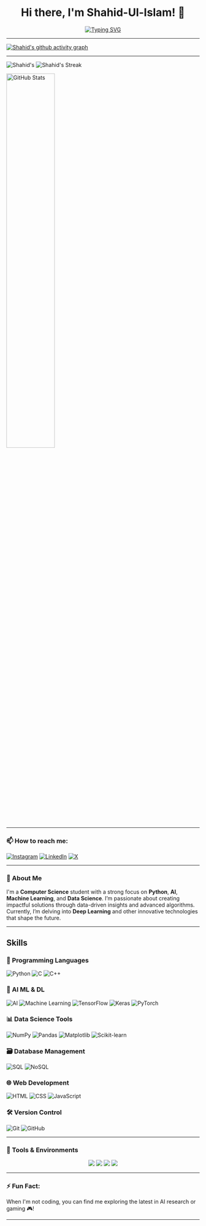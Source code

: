 <h1 align="center">Hi there, I'm Shahid-Ul-Islam! 👋</h1>


<p align="center">
  <a href="https://github.com/Khanz9664"><img src="https://readme-typing-svg.herokuapp.com?size=24&center=true&vCenter=true&width=500&lines=Passionate+CS+Student;AI+and+ML+Enthusiast;Exploring+Data+Science" alt="Typing SVG" /></a>
</p>

---

[![Shahid's github activity graph](https://github-readme-activity-graph.vercel.app/graph?username=Khanz9664&theme=github-compact)](https://github.com/Khanz9664/github-readme-activity-graph)

---

![Shahid's](https://github-readme-stats.vercel.app/api?username=Khanz9664&theme=vue-dark&show_icons=true&hide_border=true&count_private=true)
![Shahid's Streak](https://github-readme-streak-stats.herokuapp.com/?user=Khanz9664&theme=vue-dark&hide_border=true)
<p align="centre">
  <img src="https://github-readme-stats.vercel.app/api/top-langs/?username=Khanz9664&theme=vue-dark&show_icons=true&hide_border=true&layout=compact" width="50%" alt="GitHub Stats" /> 
</p>

---

### 📫 How to reach me:
[![Instagram](https://img.shields.io/badge/Instagram-%23E4405F.svg?logo=Instagram&logoColor=white)](https://instagram.com/shaddy9664) [![LinkedIn](https://img.shields.io/badge/LinkedIn-%230077B5.svg?logo=linkedin&logoColor=white)](https://linkedin.com/in/shahid-ul-islam-13650998) [![X](https://img.shields.io/badge/X-black.svg?logo=X&logoColor=white)](https://x.com/Shaddy9664) 


---


### 🚀 About Me
I'm a **Computer Science** student with a strong focus on **Python**, **AI**, **Machine Learning**, and **Data Science**. I’m passionate about creating impactful solutions through data-driven insights and advanced algorithms. Currently, I’m delving into **Deep Learning** and other innovative technologies that shape the future.

---

## Skills  

### 🚀 Programming Languages  
<p align="left">
  <img src="https://img.shields.io/badge/Python-3776AB?style=for-the-badge&logo=python&logoColor=white" alt="Python" />
  <img src="https://img.shields.io/badge/C-A8B9CC?style=for-the-badge&logo=c&logoColor=white" alt="C" />
  <img src="https://img.shields.io/badge/C++-00599C?style=for-the-badge&logo=cplusplus&logoColor=white" alt="C++" />
</p>  

### 🤖 AI ML & DL  
<p align="left">
  <img src="https://img.shields.io/badge/AI-00B0D7?style=for-the-badge&logo=artificial-intelligence&logoColor=white" alt="AI" />
  <img src="https://img.shields.io/badge/Machine%20Learning-00897B?style=for-the-badge&logo=scikit-learn&logoColor=white" alt="Machine Learning" />
  <img src="https://img.shields.io/badge/TensorFlow-FF6F00?style=for-the-badge&logo=tensorflow&logoColor=white" alt="TensorFlow" />
  <img src="https://img.shields.io/badge/Keras-D00000?style=for-the-badge&logo=keras&logoColor=white" alt="Keras" />
  <img src="https://img.shields.io/badge/PyTorch-EE4C2C?style=for-the-badge&logo=pytorch&logoColor=white" alt="PyTorch" />
</p>

### 📊 Data Science Tools  
<p align="left">
  <img src="https://img.shields.io/badge/NumPy-013243?style=for-the-badge&logo=numpy&logoColor=white" alt="NumPy" />
  <img src="https://img.shields.io/badge/Pandas-150458?style=for-the-badge&logo=pandas&logoColor=white" alt="Pandas" />
  <img src="https://img.shields.io/badge/Matplotlib-3776AB?style=for-the-badge&logo=python&logoColor=white" alt="Matplotlib" />
  <img src="https://img.shields.io/badge/Scikit--learn-F7931E?style=for-the-badge&logo=scikit-learn&logoColor=white" alt="Scikit-learn" />
</p>  

### 🗃️ Database Management  
<p align="left">
  <img src="https://img.shields.io/badge/SQL-316192?style=for-the-badge&logo=postgresql&logoColor=white" alt="SQL" />
  <img src="https://img.shields.io/badge/NoSQL-005571?style=for-the-badge&logo=mongodb&logoColor=white" alt="NoSQL" />
</p>  

### 🌐 Web Development  
<p align="left">
  <img src="https://img.shields.io/badge/HTML5-E34F26?style=for-the-badge&logo=html5&logoColor=white" alt="HTML" />
  <img src="https://img.shields.io/badge/CSS3-1572B6?style=for-the-badge&logo=css3&logoColor=white" alt="CSS" />
  <img src="https://img.shields.io/badge/JavaScript-F7DF1E?style=for-the-badge&logo=javascript&logoColor=black" alt="JavaScript" />
</p>  

### 🛠️ Version Control  
<p align="left">
  <img src="https://img.shields.io/badge/Git-F05032?style=for-the-badge&logo=git&logoColor=white" alt="Git" />
  <img src="https://img.shields.io/badge/GitHub-181717?style=for-the-badge&logo=github&logoColor=white" alt="GitHub" />
</p>

---

### 🔧 Tools & Environments
<p align="center">
  <img src="https://img.shields.io/badge/Editor-VS_Code-blue?style=for-the-badge&logo=visual-studio-code&logoColor=white" />
  <img src="https://img.shields.io/badge/Editor-PyCharm-green?style=for-the-badge&logo=pycharm&logoColor=white" />
  <img src="https://img.shields.io/badge/Tool-Git-black?style=for-the-badge&logo=git&logoColor=white" />
  <img src="https://img.shields.io/badge/Tool-Docker-blue?style=for-the-badge&logo=docker&logoColor=white" />
</p>

---

### ⚡ Fun Fact:
When I'm not coding, you can find me exploring the latest in AI research or gaming 🎮!

---
